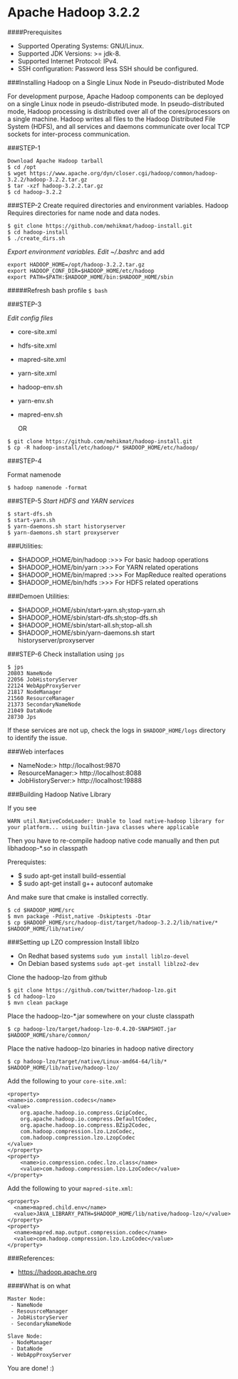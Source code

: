 Apache Hadoop 3.2.2
=============================
####Prerequisites
- Supported Operating Systems: GNU/Linux.
- Supported JDK Versions: >= jdk-8.
- Supported Internet Protocol: IPv4.
- SSH configuration: Password less SSH should be configured.

###Installing Hadoop on a Single Linux Node in Pseudo-distributed Mode

For development purpose, Apache Hadoop components can be deployed on a single Linux node in pseudo-distributed mode.
In pseudo-distributed mode, Hadoop processing is distributed over all of the cores/processors on a single machine. 
Hadoop writes all files to the Hadoop Distributed File System (HDFS), and all services and daemons communicate
over local TCP sockets for inter-process communication.

###STEP-1
```
Download Apache Hadoop tarball
$ cd /opt
$ wget https://www.apache.org/dyn/closer.cgi/hadoop/common/hadoop-3.2.2/hadoop-3.2.2.tar.gz
$ tar -xzf hadoop-3.2.2.tar.gz
$ cd hadoop-3.2.2
```

###STEP-2
Create required directories and environment variables. Hadoop Requires directories for name node and data nodes.

```
$ git clone https://github.com/mehikmat/hadoop-install.git
$ cd hadoop-install
$ ./create_dirs.sh
```

_Export environment variables. Edit ~/.bashrc_  and add

```
export HADOOP_HOME=/opt/hadoop-3.2.2.tar.gz
export HADOOP_CONF_DIR=$HADOOP_HOME/etc/hadoop
export PATH=$PATH:$HADOOP_HOME/bin:$HADOOP_HOME/sbin
```

#####Refresh bash profile `$ bash`

###STEP-3

_Edit config files_
 - core-site.xml
 - hdfs-site.xml
 - mapred-site.xml
 - yarn-site.xml
 - hadoop-env.sh
 - yarn-env.sh
 - mapred-env.sh
 
    OR

```
$ git clone https://github.com/mehikmat/hadoop-install.git
$ cp -R hadoop-install/etc/hadoop/* $HADOOP_HOME/etc/hadoop/
```

###STEP-4

Format namenode
```
$ hadoop namenode -format 
```

###STEP-5
_Start HDFS and YARN services_
```
$ start-dfs.sh
$ start-yarn.sh
$ yarn-daemons.sh start historyserver
$ yarn-daemons.sh start proxyserver
```

###Utilities:
- $HADOOP_HOME/bin/hadoop  :>>>   For basic hadoop operations
- $HADOOP_HOME/bin/yarn   :>>>   For YARN related operations
- $HADOOP_HOME/bin/mapred :>>>   For MapReduce realted operations
- $HADOOP_HOME/bin/hdfs  :>>>    For HDFS related operations

###Demoen Utilities:
- $HADOOP_HOME/sbin/start-yarn.sh;stop-yarn.sh
- $HADOOP_HOME/sbin/start-dfs.sh;stop-dfs.sh 
- $HADOOP_HOME/sbin/start-all.sh;stop-all.sh    
- $HADOOP_HOME/sbin/yarn-daemons.sh start historyserver/proxyserver


###STEP-6
Check installation using `jps`
```
$ jps
20803 NameNode
22056 JobHistoryServer
22124 WebAppProxyServer
21817 NodeManager
21560 ResourceManager
21373 SecondaryNameNode
21049 DataNode
28730 Jps

```

If these services are not up, check the logs in `$HADOOP_HOME/logs` directory to identify the issue.

###Web interfaces
- NameNode:>         http://localhost:9870
- ResourceManager:>  http://localhost:8088
- JobHistoryServer:> http://localhost:19888

###Building Hadoop Native Library

If you see  
```
WARN util.NativeCodeLoader: Unable to load native-hadoop library for your platform... using builtin-java classes where applicable
```
Then you have to re-compile hadoop native code manually and then put libhadoop-*.so in classpath

Prerequistes:
- $ sudo apt-get install build-essential
- $ sudo apt-get install g++ autoconf automake 

And make sure that cmake is installed correctly.

```
$ cd $HADOOP_HOME/src
$ mvn package -Pdist,native -Dskiptests -Dtar
$ cp $HADOOP_HOME/src/hadoop-dist/target/hadoop-3.2.2/lib/native/*  $HADOOP_HOME/lib/native/
```

###Setting up LZO compression
Install liblzo
- On Redhat based systems
`sudo yum install liblzo-devel`
- On Debian based systems
`sudo apt-get install liblzo2-dev`

Clone the hadoop-lzo from github
```
$ git clone https://github.com/twitter/hadoop-lzo.git
$ cd hadoop-lzo
$ mvn clean package
```

Place the hadoop-lzo-*.jar somewhere on your cluste classpath
```
$ cp hadoop-lzo/target/hadoop-lzo-0.4.20-SNAPSHOT.jar $HADOOP_HOME/share/common/ 
```

Place the native hadoop-lzo binaries in hadoop native directory
```
$ cp hadoop-lzo/target/native/Linux-amd64-64/lib/* $HADOOP_HOME/lib/native/hadoop-lzo/
```

Add the following to your `core-site.xml`:
```
<property>
<name>io.compression.codecs</name>
<value>
	org.apache.hadoop.io.compress.GzipCodec,
	org.apache.hadoop.io.compress.DefaultCodec,
	org.apache.hadoop.io.compress.BZip2Codec,
	com.hadoop.compression.lzo.LzoCodec,
	com.hadoop.compression.lzo.LzopCodec
</value>
</property>
<property>
	<name>io.compression.codec.lzo.class</name>
	<value>com.hadoop.compression.lzo.LzoCodec</value>
</property>
```

Add the following to your `mapred-site.xml`:
```
<property>
  <name>mapred.child.env</name>
  <value>JAVA_LIBRARY_PATH=$HADOOP_HOME/lib/native/hadoop-lzo/</value>
</property>
<property>
  <name>mapred.map.output.compression.codec</name>
  <value>com.hadoop.compression.lzo.LzoCodec</value>
</property>
```

###References:
- https://hadoop.apache.org

####What is on what
```
Master Node:
 - NameNode
 - ResousrceManager
 - JobHistoryServer
 - SecondaryNameNode
 
Slave Node:
 - NodeManager
 - DataNode
 - WebAppProxyServer
```

You are done! :)

